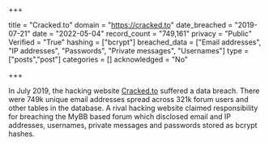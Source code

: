 +++

title = "Cracked.to"
domain = "https://cracked.to"
date_breached = "2019-07-21"
date = "2022-05-04"
record_count = "749,161"
privacy = "Public"
Verified = "True"
hashing = ["bcrypt"]
breached_data = ["Email addresses", "IP addresses", "Passwords", "Private messages", "Usernames"]
type = ["posts","post"]
categories = []
acknowledged = "No"


+++


In July 2019, the hacking website <a href="https://cracked.to" target="_blank" rel="noopener">Cracked.to</a> suffered a data breach. There were 749k unique email addresses spread across 321k forum users and other tables in the database. A rival hacking website claimed responsibility for breaching the MyBB based forum which disclosed email and IP addresses, usernames, private messages and passwords stored as bcrypt hashes.


